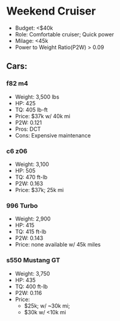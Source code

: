# Weekend Cruiser
- Budget: <$40k
- Role: Comfortable cruiser; Quick power
- Milage: <45k
- Power to Weight Ratio(P2W) > 0.09


## Cars:

### f82 m4
- Weight: 3,500 lbs
- HP: 425
- TQ: 405 lb-ft
- Price: $37k w/ 40k mi
- P2W: 0.121
- Pros: DCT
- Cons: Expensive maintenance


### c6 z06
- Weight: 3,100
- HP: 505
- TQ: 470 ft-lb
- P2W: 0.163
- Price: $37k; 25k mi


### 996 Turbo
- Weight: 2,900
- HP: 415
- TQ: 415 ft-lb
- P2W: 0.143
- Price: none available w/ 45k miles


### s550 Mustang GT
- Weight: 3,750
- HP: 435
- TQ: 400 ft-lb
- P2W: 0.116
- Price:
  - $25k; w/ ~30k mi; 
  - $30k w/ <10k mi